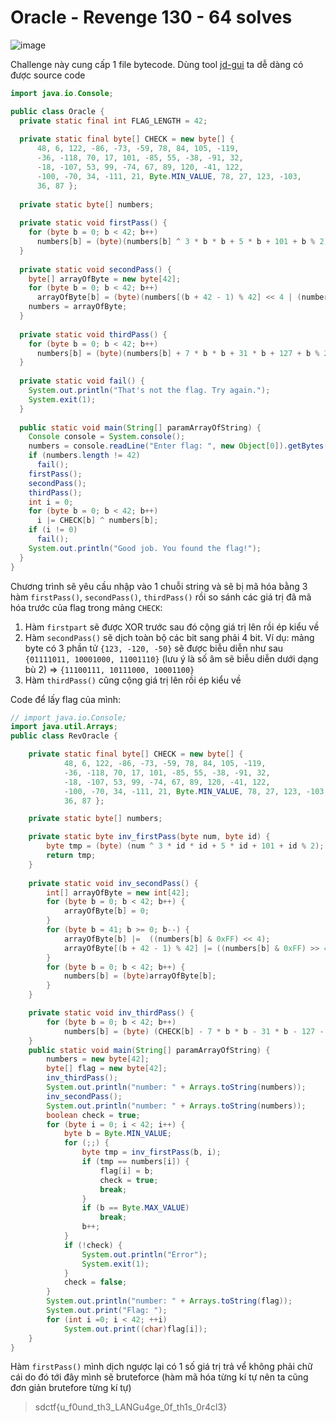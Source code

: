 # Oracle - Revenge 130 - 64 solves
![image](https://user-images.githubusercontent.com/92845822/167444726-c5552243-c81e-483d-89f6-7765edccf957.png)

Challenge này cung cấp 1 file bytecode. Dùng tool [jd-gui](https://github.com/java-decompiler/jd-gui) ta dễ dàng có được source code

```java
import java.io.Console;

public class Oracle {
  private static final int FLAG_LENGTH = 42;
  
  private static final byte[] CHECK = new byte[] { 
      48, 6, 122, -86, -73, -59, 78, 84, 105, -119, 
      -36, -118, 70, 17, 101, -85, 55, -38, -91, 32, 
      -18, -107, 53, 99, -74, 67, 89, 120, -41, 122, 
      -100, -70, 34, -111, 21, Byte.MIN_VALUE, 78, 27, 123, -103, 
      36, 87 };
  
  private static byte[] numbers;
  
  private static void firstPass() {
    for (byte b = 0; b < 42; b++)
      numbers[b] = (byte)(numbers[b] ^ 3 * b * b + 5 * b + 101 + b % 2); 
  }
  
  private static void secondPass() {
    byte[] arrayOfByte = new byte[42];
    for (byte b = 0; b < 42; b++)
      arrayOfByte[b] = (byte)(numbers[(b + 42 - 1) % 42] << 4 | (numbers[b] & 0xFF) >> 4); 
    numbers = arrayOfByte;
  }
  
  private static void thirdPass() {
    for (byte b = 0; b < 42; b++)
      numbers[b] = (byte)(numbers[b] + 7 * b * b + 31 * b + 127 + b % 2); 
  }
  
  private static void fail() {
    System.out.println("That's not the flag. Try again.");
    System.exit(1);
  }
  
  public static void main(String[] paramArrayOfString) {
    Console console = System.console();
    numbers = console.readLine("Enter flag: ", new Object[0]).getBytes();
    if (numbers.length != 42)
      fail(); 
    firstPass();
    secondPass();
    thirdPass();
    int i = 0;
    for (byte b = 0; b < 42; b++)
      i |= CHECK[b] ^ numbers[b]; 
    if (i != 0)
      fail(); 
    System.out.println("Good job. You found the flag!");
  }
}
```

Chương trình sẽ yêu cầu nhập vào 1 chuỗi string và sẽ bị mã hóa bằng 3 hàm `firstPass()`, `secondPass()`, `thirdPass()` rồi so sánh các giá trị đã mã hóa trước của flag trong mảng `CHECK`:

1. Hàm `firstpart` sẽ được XOR trước sau đó cộng giá trị lên rồi ép kiểu về
2. Hàm `secondPass()` sẽ dịch toàn bộ các bit sang phải 4 bit. Ví dụ: mảng byte có 3 phần tử `{123, -120, -50}` sẽ được biễu diễn như sau `{01111011, 10001000, 11001110}` (lưu ý là số âm sẽ biễu diễn dưới dạng bù 2) => `{11100111, 10111000, 10001100}` 
3. Hàm `thirdPass()` cũng cộng giá trị lên rồi ép kiểu về

Code để lấy flag của mình:
```java
// import java.io.Console;
import java.util.Arrays;
public class RevOracle {

    private static final byte[] CHECK = new byte[] {
            48, 6, 122, -86, -73, -59, 78, 84, 105, -119,
            -36, -118, 70, 17, 101, -85, 55, -38, -91, 32,
            -18, -107, 53, 99, -74, 67, 89, 120, -41, 122,
            -100, -70, 34, -111, 21, Byte.MIN_VALUE, 78, 27, 123, -103,
            36, 87 };

    private static byte[] numbers;

    private static byte inv_firstPass(byte num, byte id) {
        byte tmp = (byte) (num ^ 3 * id * id + 5 * id + 101 + id % 2);
        return tmp;
    }
    
    private static void inv_secondPass() {
        int[] arrayOfByte = new int[42];
        for (byte b = 0; b < 42; b++) {
            arrayOfByte[b] = 0;
        }
        for (byte b = 41; b >= 0; b--) {
            arrayOfByte[b] |=  ((numbers[b] & 0xFF) << 4);
            arrayOfByte[(b + 42 - 1) % 42] |= ((numbers[b] & 0xFF) >> 4);
        }
        for (byte b = 0; b < 42; b++) {
            numbers[b] = (byte)arrayOfByte[b]; 
        }
    }

    private static void inv_thirdPass() {
        for (byte b = 0; b < 42; b++)
            numbers[b] = (byte) (CHECK[b] - 7 * b * b - 31 * b - 127 - b % 2);
    }
    public static void main(String[] paramArrayOfString) {
        numbers = new byte[42];
        byte[] flag = new byte[42];
        inv_thirdPass();
        System.out.println("number: " + Arrays.toString(numbers));
        inv_secondPass();
        System.out.println("number: " + Arrays.toString(numbers));
        boolean check = true;
        for (byte i = 0; i < 42; i++) {
            byte b = Byte.MIN_VALUE;
            for (;;) {
                byte tmp = inv_firstPass(b, i);
                if (tmp == numbers[i]) {
                    flag[i] = b;
                    check = true;
                    break;
                }
                if (b == Byte.MAX_VALUE)
                    break;
                b++;
            }
            if (!check) {
                System.out.println("Error");
                System.exit(1);
            }
            check = false;
        }
        System.out.println("number: " + Arrays.toString(flag));
        System.out.print("Flag: ");
        for (int i =0; i < 42; ++i)
            System.out.print((char)flag[i]);
    }
}
```
Hàm `firstPass()` mình dịch ngược lại có 1 số giá trị trả vể không phải chữ cái do đó tới đây mình sẽ bruteforce (hàm mã hóa từng kí tự nên ta cũng đơn giản brutefore từng kí tự)
> sdctf{u_f0und_th3_LANGu4ge_0f_th1s_0r4cl3}